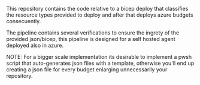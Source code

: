 This repository contains the code relative to a bicep deploy that classifies the resource types provided to deploy and after that deploys azure budgets consecuently. 


The pipeline contains several verifications to ensure the ingrety of the provided json/bicep, this pipeline is designed for a self hosted agent deployed also in azure.

NOTE: For a bigger scale implementation its desirable to implement a pwsh script that auto-generates json files with a template, otherwise you'll end up creating a json file for every budget enlarging unnecessarily your repository.
